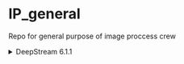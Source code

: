 # IP_general
Repo for general purpose of image proccess crew

<details><summary>DeepStream 6.1.1</summary>

#### 1. Disable Secure Boot in BIOS

#### 2. Install dependencies
